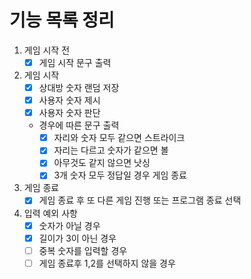 # 기능 목록 정리

1. 게임 시작 전
   - [x]  게임 시작 문구 출력
2. 게임 시작
   - [x]  상대방 숫자 랜덤 저장
   - [x]  사용자 숫자 제시
   - [x]  사용자 숫자 판단
   - 경우에 따른 문구 출력
      - [x]  자리와 숫자 모두 같으면 스트라이크
      - [x]  자리는 다르고 숫자가 같으면 볼
      - [x]  아무것도 같지 않으면 낫싱
      - [x]  3개 숫자 모두 정답일 경우 게임 종료
3. 게임 종료
   - [x]  게임 종료 후 또 다른 게임 진행 또는 프로그램 종료 선택
4. 입력 예외 사항
   - [x]  숫자가 아닐 경우
   - [x]  길이가 3이 아닌 경우
   - [ ]  중복 숫자를 입력할 경우
   - [ ]  게임 종료후 1,2를 선택하지 않을 경우